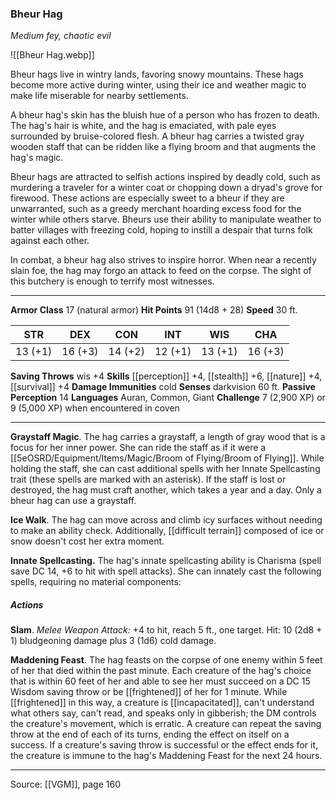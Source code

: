 ### Bheur Hag
_Medium fey, chaotic evil_

![[Bheur Hag.webp]]

Bheur hags live in wintry lands, favoring snowy mountains. These hags become more active during winter, using their ice and weather magic to make life miserable for nearby settlements.

A bheur hag's skin has the bluish hue of a person who has frozen to death. The hag's hair is white, and the hag is emaciated, with pale eyes surrounded by bruise-colored flesh. A bheur hag carries a twisted gray wooden staff that can be ridden like a flying broom and that augments the hag's magic.

Bheur hags are attracted to selfish actions inspired by deadly cold, such as murdering a traveler for a winter coat or chopping down a dryad's grove for firewood. These actions are especially sweet to a bheur if they are unwarranted, such as a greedy merchant hoarding excess food for the winter while others starve. Bheurs use their ability to manipulate weather to batter villages with freezing cold, hoping to instill a despair that turns folk against each other.

In combat, a bheur hag also strives to inspire horror. When near a recently slain foe, the hag may forgo an attack to feed on the corpse. The sight of this butchery is enough to terrify most witnesses.

---

**Armor Class** 17 (natural armor)
**Hit Points** 91 (14d8 + 28)
**Speed** 30 ft.

| STR     | DEX     | CON     | INT     | WIS     | CHA     |
|---------|---------|---------|---------|---------|---------|
| 13 (+1) | 16 (+3) | 14 (+2) | 12 (+1) | 13 (+1) | 16 (+3) |

**Saving Throws** wis +4
**Skills** [[perception]] +4, [[stealth]] +6, [[nature]] +4, [[survival]] +4
**Damage Immunities** cold
**Senses** darkvision 60 ft.
**Passive Perception** 14
**Languages** Auran, Common, Giant
**Challenge** 7 (2,900 XP) or 9 (5,000 XP) when encountered in coven

---

**Graystaff Magic**. The hag carries a graystaff, a length of gray wood that is a focus for her inner power. She can ride the staff as if it were a [[5eOSRD/Equipment/Items/Magic/Broom of Flying/Broom of Flying]]. While holding the staff, she can cast additional spells with her Innate Spellcasting trait (these spells are marked with an asterisk). If the staff is lost or destroyed, the hag must craft another, which takes a year and a day. Only a bheur hag can use a graystaff.

**Ice Walk**. The hag can move across and climb icy surfaces without needing to make an ability check. Additionally, [[difficult terrain]] composed of ice or snow doesn't cost her extra moment.

**Innate Spellcasting.** The hag's innate spellcasting ability is Charisma (spell save DC 14, +6 to hit with spell attacks). She can innately cast the following spells, requiring no material components:

##### Actions
**Slam**. _Melee Weapon Attack:_ +4 to hit, reach 5 ft., one target. Hit: 10 (2d8 + 1) bludgeoning damage plus 3 (1d6) cold damage.

**Maddening Feast**. The hag feasts on the corpse of one enemy within 5 feet of her that died within the past minute. Each creature of the hag's choice that is within 60 feet of her and able to see her must succeed on a DC 15 Wisdom saving throw or be [[frightened]] of her for 1 minute. While [[frightened]] in this way, a creature is [[incapacitated]], can't understand what others say, can't read, and speaks only in gibberish; the DM controls the creature's movement, which is erratic. A creature can repeat the saving throw at the end of each of its turns, ending the effect on itself on a success. If a creature's saving throw is successful or the effect ends for it, the creature is immune to the hag's Maddening Feast for the next 24 hours.

---

Source: [[VGM]], page 160
